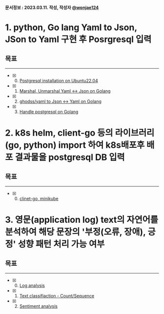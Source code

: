 #### 문서정보 : 2023.03.11. 작성, 작성자 [@wonjae124](https://github.com/wonjae124)

# 1. python, Go lang Yaml to Json, JSon to Yaml 구현 후 Posrgresql 입력
## 목표
--- 
- [x] 00. [Postgresql installation on Ubuntu22.04](https://github.com/wonjae124/Devops/blob/main/Aiops/Application/Chapter00.md) 
- [x] 01. [Marshal, Unmarshal Yaml <-> Json on Golang](https://github.com/wonjae124/Devops/blob/main/Aiops/Application/Chapter01.md)
- [x] 02. [ghodss/yaml to Json <-> Yaml on Golang](https://github.com/wonjae124/Devops/blob/main/Aiops/Application/Chapter02.md)
- [X] 03. [Handle postgresql on Golang](https://github.com/wonjae124/Devops/blob/main/Aiops/Application/Chapter03.md)


# 2. k8s helm, client-go 등의 라이브러리(go, python) import 하여 k8s배포후 배포 결과물을 postgresql DB 입력
## 목표
--- 
- [x] 00. [clinet-go, minikube](https://github.com/wonjae124/Devops/blob/main/Aiops/Application/Chapter04.md) 

# 3. 영문(application log) text의 자연어를 분석하여 해당 문장의 '부정(오류, 장애), 긍정' 성향 패턴 처리 가능 여부
## 목표
---
- [x] 00. [Log analysis](https://github.com/wonjae124/Devops/blob/main/Aiops/ML_AI/Chapter00.md)
- [x] 01. [Text classifiaction - Count/Sequence](https://github.com/wonjae124/Devops/blob/main/Aiops/ML_AI/Chapter01.md)
- [x] 02. [Sentiment analysis](https://github.com/wonjae124/Devops/blob/main/Aiops/ML_AI/Chapter02.md)
